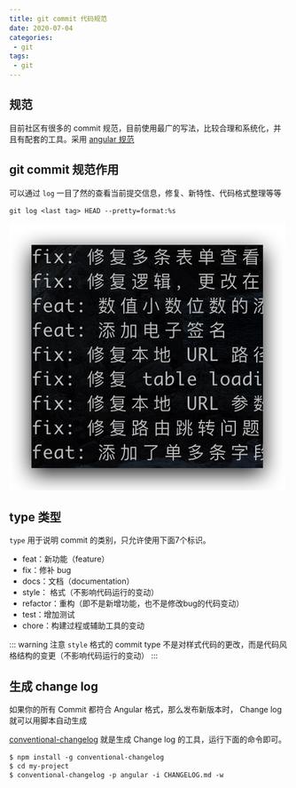 ```yaml
---
title: git commit 代码规范
date: 2020-07-04
categories:
 - git
tags:
 - git
---
```


## 规范

目前社区有很多的 commit 规范，目前使用最广的写法，比较合理和系统化，并且有配套的工具。采用 [angular 规范](https://docs.google.com/document/d/1QrDFcIiPjSLDn3EL15IJygNPiHORgU1_OOAqWjiDU5Y/edit#heading=h.uyo6cb12dt6w)

## git commit 规范作用

可以通过 `log` 一目了然的查看当前提交信息，修复、新特性、代码格式整理等等

``` shell
git log <last tag> HEAD --pretty=format:%s
```

![log](./image/commit-1.jpg)

## type 类型

`type` 用于说明 commit 的类别，只允许使用下面7个标识。

- feat：新功能（feature）
- fix：修补 bug
- docs：文档（documentation）
- style： 格式（不影响代码运行的变动）
- refactor：重构（即不是新增功能，也不是修改bug的代码变动）
- test：增加测试
- chore：构建过程或辅助工具的变动

::: warning
注意
`style` 格式的 commit type 不是对样式代码的更改，而是代码风格结构的变更（不影响代码运行的变动）
:::

## 生成 change log

如果你的所有 Commit 都符合 Angular 格式，那么发布新版本时， Change log 就可以用脚本自动生成

[conventional-changelog](https://github.com/conventional-changelog/conventional-changelog) 就是生成 Change log 的工具，运行下面的命令即可。

``` shell
$ npm install -g conventional-changelog
$ cd my-project
$ conventional-changelog -p angular -i CHANGELOG.md -w
```